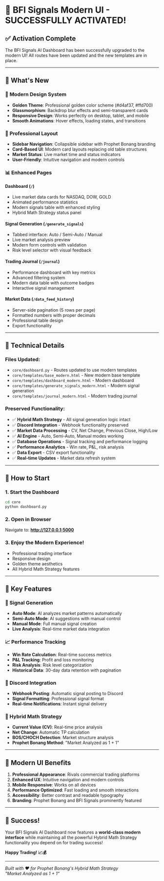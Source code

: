 # 🎉 BFI Signals Modern UI - SUCCESSFULLY ACTIVATED!

## ✅ Activation Complete

The BFI Signals AI Dashboard has been successfully upgraded to the modern UI! All routes have been updated and the new templates are in place.

---

## 🚀 What's New

### 🎨 **Modern Design System**
- **Golden Theme**: Professional golden color scheme (#d4af37, #ffd700)
- **Glassmorphism**: Backdrop blur effects and semi-transparent cards
- **Responsive Design**: Works perfectly on desktop, tablet, and mobile
- **Smooth Animations**: Hover effects, loading states, and transitions

### 📱 **Professional Layout**
- **Sidebar Navigation**: Collapsible sidebar with Prophet Bonang branding
- **Card-Based UI**: Modern card layouts replacing old table structures
- **Market Status**: Live market time and status indicators
- **User-Friendly**: Intuitive navigation and modern controls

### 📊 **Enhanced Pages**

#### **Dashboard** (`/`)
- Live market data cards for NASDAQ, DOW, GOLD
- Animated performance statistics
- Modern signals table with enhanced styling
- Hybrid Math Strategy status panel

#### **Signal Generation** (`/generate_signals`)
- Tabbed interface: Auto / Semi-Auto / Manual
- Live market analysis preview
- Modern form controls with validation
- Risk level selector with visual feedback

#### **Trading Journal** (`/journal`)
- Performance dashboard with key metrics
- Advanced filtering system
- Modern data table with outcome badges
- Interactive signal management

#### **Market Data** (`/data_feed_history`)
- Server-side pagination (5 rows per page)
- Formatted numbers with proper decimals
- Professional table design
- Export functionality

---

## 🔧 Technical Details

### **Files Updated:**
- `core/dashboard.py` - Routes updated to use modern templates
- `core/templates/base_modern.html` - New modern base template
- `core/templates/dashboard_modern.html` - Modern dashboard
- `core/templates/generate_signals_modern.html` - Modern signal generation
- `core/templates/journal_modern.html` - Modern trading journal

### **Preserved Functionality:**
- ✅ **Hybrid Math Strategy** - All signal generation logic intact
- ✅ **Discord Integration** - Webhook functionality preserved
- ✅ **Market Data Processing** - CV, Net Change, Previous Close, High/Low
- ✅ **AI Engine** - Auto, Semi-Auto, Manual modes working
- ✅ **Database Operations** - Signal tracking and performance logging
- ✅ **Performance Analytics** - Win rate, P&L, risk analysis
- ✅ **Data Export** - CSV export functionality
- ✅ **Real-time Updates** - Market data refresh system

---

## 🚀 How to Start

### **1. Start the Dashboard**
```bash
cd core
python dashboard.py
```

### **2. Open in Browser**
Navigate to: **http://127.0.0.1:5000**

### **3. Enjoy the Modern Experience!**
- Professional trading interface
- Responsive design
- Golden theme aesthetics
- All Hybrid Math Strategy features

---

## 💎 Key Features

### **🎯 Signal Generation**
- **Auto Mode**: AI analyzes market patterns automatically
- **Semi-Auto Mode**: AI suggestions with manual control
- **Manual Mode**: Full manual signal creation
- **Live Analysis**: Real-time market data integration

### **📈 Performance Tracking**
- **Win Rate Calculation**: Real-time success metrics
- **P&L Tracking**: Profit and loss monitoring
- **Risk Analysis**: Risk level categorization
- **Historical Data**: 30-day data retention with pagination

### **💬 Discord Integration**
- **Webhook Posting**: Automatic signal posting to Discord
- **Signal Formatting**: Professional signal format
- **Real-time Notifications**: Instant signal delivery

### **🧮 Hybrid Math Strategy**
- **Current Value (CV)**: Real-time price analysis
- **Net Change**: Automatic TP calculation
- **BOS/CHOCH Detection**: Market structure analysis
- **Prophet Bonang Method**: "Market Analyzed as 1 + 1"

---

## 🌟 Modern UI Benefits

1. **Professional Appearance**: Rivals commercial trading platforms
2. **Enhanced UX**: Intuitive navigation and modern controls
3. **Mobile Responsive**: Works on all devices
4. **Performance Optimized**: Fast loading and smooth interactions
5. **Accessibility**: Better contrast and readable typography
6. **Branding**: Prophet Bonang and BFI Signals prominently featured

---

## 🎊 Success!

Your BFI Signals AI Dashboard now features a **world-class modern interface** while maintaining all the powerful Hybrid Math Strategy functionality you depend on for trading success!

**Happy Trading! 📈💰**

---

*Built with ❤️ for Prophet Bonang's Hybrid Math Strategy*  
*"Market Analyzed as 1 + 1"*